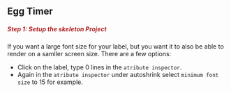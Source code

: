 <h2>Egg Timer</h2>

<h5 style="color: FireBrick">Step 1: Setup the skeleton Project</h5>

If you want a large font size for your label, but you want it to also be able to render on a samller screen size.
There are a few options:

- Click on the label, type 0 lines in the `atribute inspector`.
- Again in the `atribute inspector` under autoshrink select `minimum font size` to 15 for example.
